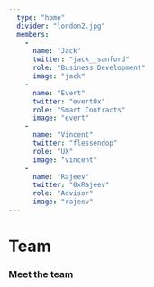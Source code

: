 ```yaml
---
  type: "home"
  divider: "london2.jpg"
  members:
    -
      name: "Jack"
      twitter: "jack__sanford"
      role: "Business Development"
      image: "jack"
    -
      name: "Evert"
      twitter: "evert0x"
      role: "Smart Contracts"
      image: "evert"
    -
      name: "Vincent"
      twitter: "flessendop"
      role: "UX"
      image: "vincent"
    -
      name: "Rajeev"
      twitter: "0xRajeev"
      role: "Advisor"
      image: "rajeev"
---
```


# Team

### Meet the team
